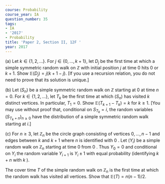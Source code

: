 ```yaml
---
course: Probability
course_year: IA
question_number: 35
tags:
- IA
- '2017'
- Probability
title: 'Paper 2, Section II, 12F '
year: 2017
---
```




(a) Let $k \in\{1,2, \ldots\}$. For $j \in\{0, \ldots, k+1\}$, let $D_{j}$ be the first time at which a simple symmetric random walk on $\mathbb{Z}$ with initial position $j$ at time 0 hits 0 or $k+1$. Show $\mathbb{E}\left(D_{j}\right)=j(k+1-j)$. [If you use a recursion relation, you do not need to prove that its solution is unique.]

(b) Let $\left(S_{n}\right)$ be a simple symmetric random walk on $\mathbb{Z}$ starting at 0 at time $n=0$. For $k \in\{1,2, \ldots\}$, let $T_{k}$ be the first time at which $\left(S_{n}\right)$ has visited $k$ distinct vertices. In particular, $T_{1}=0$. Show $\mathbb{E}\left(T_{k+1}-T_{k}\right)=k$ for $k \geqslant 1$. [You may use without proof that, conditional on $S_{T_{k}}=i$, the random variables $\left(S_{T_{k}+n}\right)_{n \geqslant 0}$ have the distribution of a simple symmetric random walk starting at $i$.]

(c) For $n \geqslant 3$, let $\mathbb{Z}_{n}$ be the circle graph consisting of vertices $0, \ldots, n-1$ and edges between $k$ and $k+1$ where $n$ is identified with 0 . Let $\left(Y_{i}\right)$ be a simple random walk on $\mathbb{Z}_{n}$ starting at time 0 from 0 . Thus $Y_{0}=0$ and conditional on $Y_{i}$ the random variable $Y_{i+1}$ is $Y_{i} \pm 1$ with equal probability (identifying $k+n$ with $k$ ).

The cover time $T$ of the simple random walk on $\mathbb{Z}_{n}$ is the first time at which the random walk has visited all vertices. Show that $\mathbb{E}(T)=n(n-1) / 2$.
